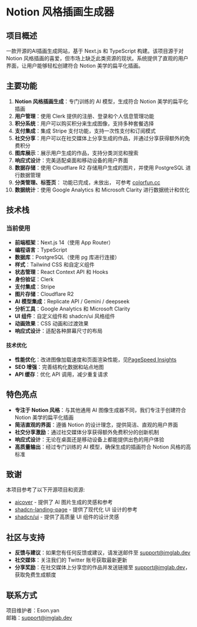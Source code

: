 # Notion 风格插画生成器

## 项目概述

一款开源的AI插画生成网站，基于 Next.js 和 TypeScript 构建。该项目源于对 Notion 风格插画的喜爱，但市场上缺乏此类资源的现状。系统提供了直观的用户界面，让用户能够轻松创建符合 Notion 美学的扁平化插画。

## 主要功能

1. **Notion 风格插画生成**：专门训练的 AI 模型，生成符合 Notion 美学的扁平化插画
2. **用户管理**：使用 Clerk 提供的注册、登录和个人信息管理功能
3. **积分系统**：用户可以购买积分来生成图像，支持多种套餐选择
4. **支付集成**：集成 Stripe 支付功能，支持一次性支付和订阅模式
5. **社交分享**：用户可以在社交媒体上分享生成的作品，并通过分享获得额外的免费积分
6. **图库展示**：展示用户生成的作品，支持分类浏览和搜索
7. **响应式设计**：完美适配桌面和移动设备的用户界面
8. **数据存储**：使用 Cloudflare R2 存储用户生成的图片，并使用 PostgreSQL 进行数据管理
9. **分类管理、标签页**： 功能已完成，未放出， 可参考 [colorfun.cc](https://colorfun.cc)
10. **数据统计**：使用 Google Analytics 和 Microsoft Clarity 进行数据统计和优化

## 技术栈

### 当前使用
- **前端框架**：Next.js 14（使用 App Router）
- **编程语言**：TypeScript
- **数据库**：PostgreSQL（使用 pg 库进行连接）
- **样式**：Tailwind CSS 和自定义组件
- **状态管理**：React Context API 和 Hooks
- **身份验证**：Clerk
- **支付集成**：Stripe
- **图片存储**：Cloudflare R2
- **AI 模型集成**：Replicate API  / Gemini / deepseek 
- **分析工具**：Google Analytics 和 Microsoft Clarity
- **UI 组件**：自定义组件和 shadcn/ui 风格组件
- **动画效果**：CSS 动画和过渡效果
- **响应式设计**：适配各种屏幕尺寸的布局


#### 技术优化
- **性能优化**：改进图像加载速度和页面渲染性能，见[PageSpeed Insights](https://pagespeed.web.dev/analysis/https-illustration-imglab-dev/kcvh5cvbi5?form_factor=desktop)
- **SEO 增强**：完善结构化数据和站点地图
- **API 缓存**：优化 API 调用，减少重复请求

## 特色亮点

- **专注于 Notion 风格**：与其他通用 AI 图像生成器不同，我们专注于创建符合 Notion 美学的扁平化插画
- **简洁直观的界面**：遵循 Notion 的设计理念，提供简洁、直观的用户界面
- **社交分享激励**：通过社交媒体分享获得额外免费积分的创新机制
- **响应式设计**：无论在桌面还是移动设备上都能提供出色的用户体验
- **高质量输出**：经过专门训练的 AI 模型，确保生成的插画符合 Notion 风格的高标准

## 致谢

本项目参考了以下开源项目和资源:

- [aicover](https://github.com/all-in-aigc/aicover) - 提供了 AI 图片生成的灵感和参考
- [shadcn-landing-page](https://github.com/nobruf/shadcn-landing-page) - 提供了现代化 UI 设计的参考
- [shadcn/ui](https://ui.shadcn.com/) - 提供了高质量 UI 组件的设计灵感

## 社区与支持

- **反馈与建议**：如果您有任何反馈或建议，请发送邮件至 support@imglab.dev
- **社交媒体**：关注我们的 Twitter 账号获取最新更新
- **分享奖励**：在社交媒体上分享您的作品并发送链接至 support@imglab.dev，获取免费生成额度

## 联系方式

项目维护者：Eson.yan  
邮箱：support@imglab.dev
